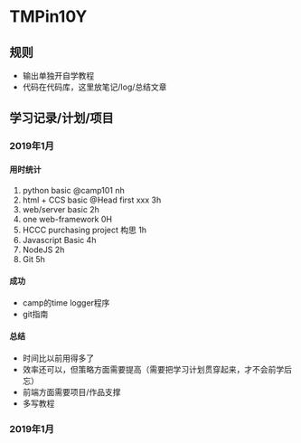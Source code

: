 # TMPin10Y

## 规则

* 输出单独开自学教程
* 代码在代码库，这里放笔记/log/总结文章


## 学习记录/计划/项目

### 2019年1月

#### 用时统计

1. python basic @camp101 nh
2. html + CCS basic @Head first xxx 3h
3. web/server basic 2h
4. one web-framework 0H
5. HCCC purchasing project 构思 1h
6. Javascript Basic 4h
7. NodeJS 2h
8. Git 5h

#### 成功

* camp的time logger程序
* git指南


#### 总结

* 时间比以前用得多了
* 效率还可以，但策略方面需要提高（需要把学习计划贯穿起来，才不会前学后忘）
* 前端方面需要项目/作品支撑
* 多写教程

### 2019年1月




